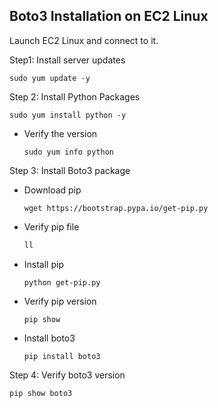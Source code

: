 ## Boto3 Installation on EC2 Linux 

Launch EC2 Linux and connect to it.

Step1: Install server updates

```
sudo yum update -y
```

Step 2: Install Python Packages

```
sudo yum install python -y
```

- Verify the version

  ```
  sudo yum info python

Step 3: Install Boto3 package

- Download pip

  ```
  wget https://bootstrap.pypa.io/get-pip.py
  ```

- Verify pip file

  ```ll
  ll
  ```

- Install pip

  ```
  python get-pip.py
  ```

- Verify pip version

  ```
  pip show
  ```

- Install boto3

  ```
  pip install boto3

Step 4: Verify boto3 version

```bash
pip show boto3
```